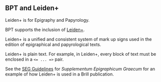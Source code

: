 ## BPT and Leiden+ 

Leiden+ is for Epigraphy and Papyrology.

BPT supports the inclusion of [Leiden+](http://papyri.info/docs/leiden_plus).

Leiden+ is a unified and consistent system of mark up signs used in the edition of epigraphical and papyrological texts.

Leiden+ is plain text. For example, in Leiden+, every block of text must be enclosed in a `<= ... =>` pair.

See the [SEG Guidelines](https://brillpublishers.gitlab.io/documentation-seg) for _Supplementum Epigraphicum Graecum_ for an example of how Leiden+ is used in a Brill publication.